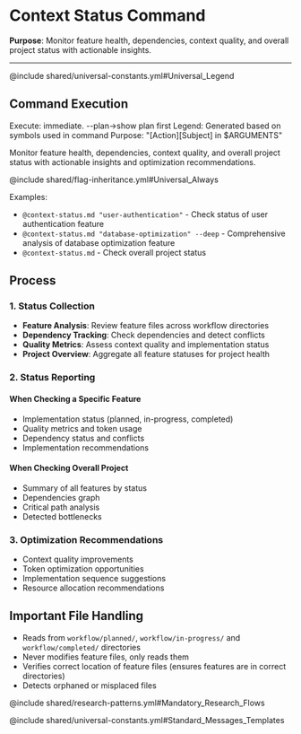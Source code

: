 # Context Status Command

**Purpose**: Monitor feature health, dependencies, context quality, and overall project status with actionable insights.

---

@include shared/universal-constants.yml#Universal_Legend

## Command Execution
Execute: immediate. --plan→show plan first
Legend: Generated based on symbols used in command
Purpose: "[Action][Subject] in $ARGUMENTS"

Monitor feature health, dependencies, context quality, and overall project status with actionable insights and optimization recommendations.

@include shared/flag-inheritance.yml#Universal_Always

Examples:
- `@context-status.md "user-authentication"` - Check status of user authentication feature
- `@context-status.md "database-optimization" --deep` - Comprehensive analysis of database optimization feature
- `@context-status.md` - Check overall project status

## Process

### 1. Status Collection
- **Feature Analysis**: Review feature files across workflow directories
- **Dependency Tracking**: Check dependencies and detect conflicts
- **Quality Metrics**: Assess context quality and implementation status
- **Project Overview**: Aggregate all feature statuses for project health

### 2. Status Reporting

#### When Checking a Specific Feature
- Implementation status (planned, in-progress, completed)
- Quality metrics and token usage
- Dependency status and conflicts
- Implementation recommendations

#### When Checking Overall Project
- Summary of all features by status
- Dependencies graph
- Critical path analysis
- Detected bottlenecks

### 3. Optimization Recommendations
- Context quality improvements
- Token optimization opportunities
- Implementation sequence suggestions
- Resource allocation recommendations

## Important File Handling
- Reads from `workflow/planned/`, `workflow/in-progress/` and `workflow/completed/` directories
- Never modifies feature files, only reads them
- Verifies correct location of feature files (ensures features are in correct directories)
- Detects orphaned or misplaced files

@include shared/research-patterns.yml#Mandatory_Research_Flows

@include shared/universal-constants.yml#Standard_Messages_Templates 